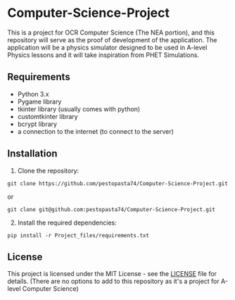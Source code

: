 # Computer-Science-Project
This is a project for OCR Computer Science (The NEA portion), and this repository will serve as the proof of development of the application. The application will be a physics simulator designed to be used in A-level Physics lessons and it will take inspiration from PHET Simulations.

## Requirements

- Python 3.x
- Pygame library
- tkinter library (usually comes with python)
- customtkinter library
- bcrypt library
- a connection to the internet (to connect to the server)

## Installation

1. Clone the repository:

```
git clone https://github.com/pestopasta74/Computer-Science-Project.git
```
or
```
git clone git@github.com:pestopasta74/Computer-Science-Project.git
```

2. Install the required dependencies:

```
pip install -r Project_files/requirements.txt
```

## License

This project is licensed under the MIT License - see the [LICENSE](LICENSE) file for details. (There are no options to add to this repository as it's a project for A-level Computer Science)
